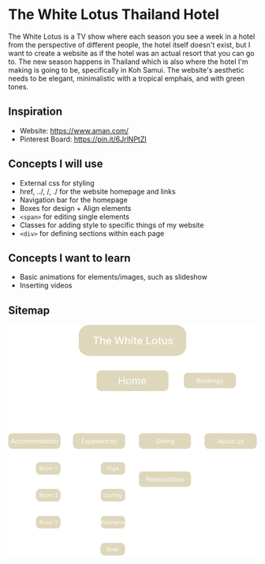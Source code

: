 # The White Lotus Thailand Hotel

The White Lotus is a TV show where each season you see a week in a hotel from the perspective of different people, the hotel itself doesn't exist, but I want to create a website as if the hotel was an actual resort that you can go to. The new season happens in Thailand which is also where the hotel I'm making is going to be, specifically in Koh Samui. The website's aesthetic needs to be elegant, minimalistic with a tropical emphais, and with green tones.

## Inspiration
- Website: https://www.aman.com/
- Pinterest Board: https://pin.it/6JrlNPtZI

## Concepts I will use
- External css for styling
- href, ../, /, ./ for the website homepage and links
- Navigation bar for the homepage
- Boxes for design + Align elements
- ```<span>``` for editing single elements
- Classes for adding style to specific things of my website
- ```<div>``` for defining sections within each page

## Concepts I want to learn
- Basic animations for elements/images, such as slideshow 
- Inserting videos

## Sitemap
![alt text](image.png)